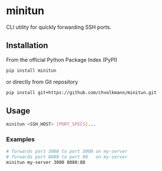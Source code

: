 # minitun

CLI utility for quickly forwarding SSH ports.

## Installation

From the official Python Package Index (PyPI)

```bash
pip install minitun
```

or directly from Git repository

```bash
pip install git+https://github.com/chvolkmann/minitun.git
```

## Usage

```bash
minitun <SSH_HOST> [PORT_SPECS]...
```

### Examples

```bash
# forwards port 3000 to port 3000 on my-server
# forwards port 8080 to port 80   on my-server
minitun my-server 3000 8080:80
```
